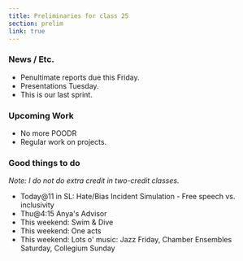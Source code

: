 ```yaml
---
title: Preliminaries for class 25
section: prelim
link: true
---
```

### News / Etc.

* Penultimate reports due this Friday.
* Presentations Tuesday.
* This is our last sprint.

### Upcoming Work

* No more POODR
* Regular work on projects.

### Good things to do

_Note: I do not do extra credit in two-credit classes._

* Today@11 in SL: Hate/Bias Incident Simulation - Free speech vs. inclusivity
* Thu@4:15 Anya's Advisor
* This weekend: Swim & Dive
* This weekend: One acts
* This weekend: Lots o' music: Jazz Friday, Chamber Ensembles Saturday,
  Collegium Sunday
